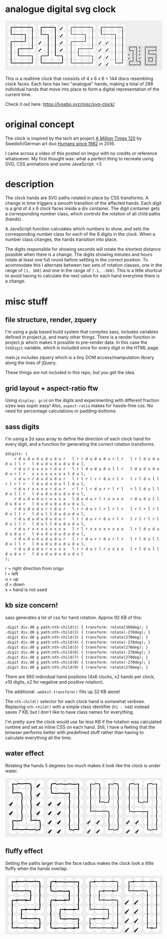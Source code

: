 # analogue digital svg clock

![SVG Clock](wip/hhmmss.png "SVG Clock")

This is a realtime clock that consists of 4 x 6 x 6 = 144 discs resembling clock faces. Each face has two "analogue" hands, making a total of 288 individual hands that move into place to form a digital representation of the current time.

Check it out here: https://lysebo.xyz/misc/svg-clock/

# original concept

The clock is inspired by the tech art project [A Million Times 120](https://www.humanssince1982.com/a-million-times-120) by Swedish/German art duo [Humans since 1982](https://www.humanssince1982.com/) in 2016.

I came across a video of this posted on Imgur with no credits or reference whatsoever. My first thought was: what a perfect thing to recreate using SVG, CSS animations and some JavaScript. <3

# description

The clock hands are SVG paths rotated in place by CSS transforms.
A change in time triggers a smooth transition of the affected hands.
Each digit is a grid of 4 x 6 clock faces inside a div container.
The digit container gets a corresponding number class, which controls the rotation of all child paths (hands).

A JavaScript function calculates which numbers to show, and sets the
corresponding number class for each of the 6 digits in the clock.
When a number class changes, the hands transition into place.

The digits responsible for showing seconds will rotate the shortest distance possible when there is a change. The digits showing minutes and hours rotate
at least one full round before settling in the correct position. To acommodate this I alternate between two sets of rotation classes, one in the range of
`[1, 360]` and one in the range of `[-1, -360]`. This is a little shortcut to avoid having to calculate the next value for each hand everytime there is a change.

# misc stuff

## file structure, render, zquery

I'm using a gulp based build system that compiles sass, includes variables defined in project.js, and many other things. There is a render function in project.js which makes it possible to pre-render data. In this case the `SVGDigit` variable, which is included once for every digit in the HTML page.

main.js includes zquery which is a tiny DOM access/manipulation library along the lines of jQuery.

These things are not included in this repo, but you get the idea.

## grid layout + aspect-ratio ftw

Using `display: grid` on the digits and experimenting with different fraction sizes was super easy! Also, `aspect-ratio` makes for hassle-free css. No need for percentage calculations or padding-bottoms.

## sass digits

I'm using a 2d sass array to define the direction of each clock hand for every digit,
and a function for generating the correct rotation transforms.

```
$digits: (
    r d u d u d u d u d u r   l r r d u d u d u r l r   l r l d u d u d u l l r   l d u d u d u d u d u l,
    r d u r x x x x r d u r   l r l d u d u d u l l r   l d u d u d u d u r l r   x x x x x x x x l d u l,
    r d u r r d u d u d u r   l r l r l r r d u r l r   l r l d u l l r l r l r   l d u d u d u l l d u l,
    r d u r x x x x r d u r   r l r l r d u r r l r l   r l l d u l l d u l l r   l d u d u d u d u d u l,
    r d u d u d u r x x x x   l d u d u r l r x x x x   r d u d u l l d u d u r   l d u d u d u d u d u l,
    r d u d u d u r r d u r   l r r d u r l r l r l r   l r l r l r l d u l l r   l d u l l d u d u d u l,
    r d u d u d u d u d u r   l r r d u r r d u r l r   l r l r l r l d u l l r   l d u l l d u d u d u l,
    r d u r x x x x x x x x   l r l r x x x x x x x x   l r l d u d u d u d u r   l d u d u d u d u d u l,
    r d u d u d u d u d u r   l r r d u r r d u r l r   l r l d u l l d u l l r   l d u d u d u d u d u l,
    r d u d u d u r x x x x   l r r d u r l r x x x x   l r l d u l l d u d u r   l d u d u d u d u d u l
);
```

r = right direction from origo  
l = left  
u = up  
d = down  
x = hand is not used

## kb size concern!

sass generates a lot of css for hand rotation. Approx 92 KB of this:

```
.digit div.d0 g path:nth-child(1) { transform: rotate(360deg); }
.digit div.d0 g path:nth-child(2) { transform: rotate(-270deg); }
.digit div.d0 g path:nth-child(3) { transform: rotate(270deg); }
.digit div.d0 g path:nth-child(4) { transform: rotate(-270deg); }
.digit div.d0 g path:nth-child(5) { transform: rotate(270deg); }
.digit div.d0 g path:nth-child(6) { transform: rotate(-270deg); }
.digit div.d0 g path:nth-child(7) { transform: rotate(270deg); }
.digit div.d0 g path:nth-child(8) { transform: rotate(-270deg); }
.digit div.d0 g path:nth-child(9) { transform: rotate(270deg); }

```

There are 960 individual hand positions
(4x6 clocks, x2 hands per clock, x10 digits, x2 for negative and positive rotation).

The additional `-webkit-transform()` fills up 32 KB alone!

The `nth-child()` selector for each clock hand is somewhat verbose.
Replacing `nth-child()` with a simple class identifier (`h1 - h48`) instead saves 7 KB, but I don't like to have class names for everything.

I'm pretty sure the clock would use far less KB if the rotation was calculated runtime and set as inline CSS on each hand. Still, I have a feeling that the browser performs better with predefined stuff rather than having to calculate everything all the time.

## water effect

Rotating the hands 5 degrees too much makes it look like the clock is under water.

![Under water](wip/water.png "Under water")

## fluffy effect

Setting the paths larger than the face radius makes the clock look a little fluffy when the hands overlap.

![Fluffy](wip/fluffy.png "Fluffy")
